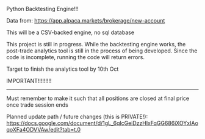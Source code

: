 Python Backtesting Engine!!!


Data from: https://app.alpaca.markets/brokerage/new-account

This will be a CSV-backed engine, no sql database

This project is still in progress. While the backtesting engine works, the post-trade analytics tool is still in the process of being developed.
Since the code is incomplete, running the code will return errors.

Target to finish the analytics tool by 10th Oct



IMPORTANT!!!!!!!!!
______________________
Must remember to make it such that all positions are closed at final price once trade session ends



Planned update path / future changes (this is PRIVATE!):
https://docs.google.com/document/d/1gL_6qlcGeiDzzHlxFqGG686iXOYxIAoqoXFa4ODVVAw/edit?tab=t.0
